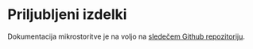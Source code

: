 # Priljubljeni izdelki

Dokumentacija mikrostoritve je na voljo na [sledečem Github repozitoriju](https://github.com/RSO-skupina64/documentation/tree/main/favorite-products).